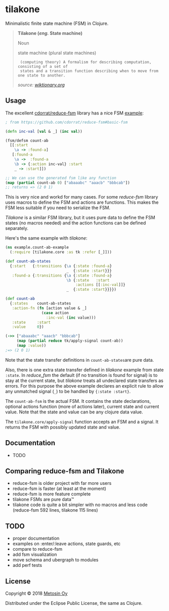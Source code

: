 # tilakone

Minimalistic finite state machine (FSM) in Clojure.

> **Tilakone (_eng._ State machine)**
> 
> Noun
>  
>   state machine (plural state machines)
>  
>      (computing theory) A formalism for describing computation, consisting of a set of 
>      states and a transition function describing when to move from one state to another.
>
>    _source: [wiktionary.org](https://en.wiktionary.org/wiki/state_machine)_

## Usage

The excellent [cdorrat/reduce-fsm](https://github.com/cdorrat/reduce-fsm) library
has a nice FSM [example](/cdorrat/reduce-fsm#basic-fsm):

```clj
; from https://github.com/cdorrat/reduce-fsm#basic-fsm

(defn inc-val [val & _] (inc val))

(fsm/defsm count-ab
  [[:start
    \a -> :found-a]
   [:found-a
    \a ->  :found-a
    \b -> {:action inc-val} :start
    _ -> :start]])

;; We can use the generated fsm like any function
(map (partial count-ab 0) ["abaaabc" "aaacb" "bbbcab"])
;; returns => (2 0 1)
``` 

This is very nice and workd for many cases. For some _reduce-fsm_ library uses 
macros to define the FSM and actions are functions. This makes the FSM less
suitable if you need to serialize the FSM.

_Tilakone_ is a similar FSM library, but it uses pure data to define the FSM states
(no macros needed) and the action functions can be defined separately.

Here's the same example with _tilakone_:

```clj
(ns example.count-ab-example
  (:require [tilakone.core :as tk :refer [_]]))

(def count-ab-states
  {:start   {:transitions {\a {:state :found-a}
                           _  {:state :start}}}
   :found-a {:transitions {\a {:state :found-a}
                           \b {:state   :start
                               :actions [[:inc-val]]}
                           _  {:state :start}}}})

(def count-ab
  {:states    count-ab-states
   :action-fn (fn [action value & _]
                (case action
                  :inc-val (inc value)))
   :state     :start
   :value     0})

(->> ["abaaabc" "aaacb" "bbbcab"]
     (map (partial reduce tk/apply-signal count-ab))
     (map :value))
;=> (2 0 1)
```

Note that the state transfer definitions in `count-ab-states`are pure data.

Also, there is one extra state transfer defined in _tilakone_ example from
state `:state`. In _reduce_fsm_ the default (if no transition is found for
signal) is to stay at the current state, but _tilakone_ treats all undeclared 
state transfers as errors. For this purpose the above example declares an
explicit rule to allow any unmatched signal (`_`) to be handled by 
`{:state :start}`.

The `count-ab-fsm` is the actual FSM. It contains the state declarations,
optional actions function (more of actions later), current state and current
value. Note that the state and value can be any clojure data value.

The `tilakone.core/apply-signal` function accepts an FSM and a signal. It
returns the FSM with possibly updated state and value. 

## Documentation

* TODO

## Comparing reduce-fsm and Tilakone

* reduce-fsm is older project with far more users
* reduce-fsm is faster (at least at the moment)
* reduce-fsm is more feature complete
* tilakone FSMs are pure data™
* tilakone code is quite a bit simpler with no macros and less code (reduce-fsm 592 lines, tilakone 115 lines)

## TODO

* proper documentation
* examples on :enter/:leave actions, state guards, etc
* compare to reduce-fsm
* add fsm visualization
* move schema and ubergraph to modules
* add perf tests

## License

Copyright &copy; 2018 [Metosin Oy](https://www.metosin.fi/)

Distributed under the Eclipse Public License, the same as Clojure.
